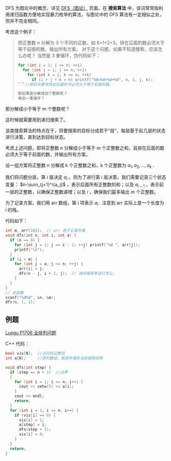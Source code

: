 DFS 为图论中的概念，详见 [DFS（图论）](/graph/dfs) 页面。在 **搜索算法** 中，该词常常指利用递归函数方便地实现暴力枚举的算法，与图论中的 DFS 算法有一定相似之处，但并不完全相同。

考虑这个例子：

> 把正整数 n 分解为 3 个不同的正数，如 6=1+2+3，排在后面的数必须大于等于前面的数，输出所有方案。
> 对于这个问题，如果不知道搜索，应该怎么办呢？
> 当然是 3 重循环，伪代码如下：
>
> ```cpp
> for (int i = 1; i <= n; ++i)
>   for (int j = i; j <= n; ++j)
>     for (int k = j; k <= n; ++k)
>       if (i + j + k = n) printf("%d=%d+%d+%d", n, i, j, k);
> ```//题目中要求排在后面的书必须大于等于前面的数。
>
> 那如果是分解成四个整数呢？
> 再加一重循环？

那分解成小于等于 m 个整数呢？

这时候就需要用到递归搜索了。

该类搜索算法的特点在于，将要搜索的目标分成若干“层”，每层基于前几层的状态进行决策，直到达到目标状态。

考虑上述问题，即将正整数 n 分解成小于等于 m 个正整数之和，且排在后面的数必须大于等于前面的数，并输出所有方案。

设一组方案将正整数 n 分解成 k 个正整数之和，k 个正整数为 $a_1, a_2, \ldots, a_k$ .

我们将问题分层，第 $i$ 层决定 $a_i$ 。则为了进行第 $i$ 层决策，我们需要记录三个状态变量： $n-\sum_{j=1}^i{a_j}$ ，表示后面所有正整数的和；以及 $a_{i-1}$ ，表示前一层的正整数，以确保正整数递增；以及 $i$ ，确保我们最多输出 $m$ 个正整数。

为了记录方案，我们用 arr 数组，第 i 项表示 $a_i$ . 注意到 arr 实际上是一个长度为 $i$ 的栈。

代码如下：

```cpp
int m, arr[103];  // arr 用于记录方案
void dfs(int n, int i, int a) {
  if (n == 0) {
    for (int j = 1; j <= i - 1; ++j) printf("%d ", arr[j]);
    printf("\n");
  }
  if (i < m) {
    for (int j = a; j <= n; ++j) {
      arr[i] = j;
      dfs(n - j, i + 1, j);  // 请仔细思考该行含义。
    }
  }
}
// 主函数
scanf("%d%d", &n, &m);
dfs(n, 1, 1);
```

## 例题

 [Luogu P1706 全排列问题](https://www.luogu.org/problemnew/show/P1706) 

C++ 代码：

```cpp
bool vis[N];  //访问标记数组
int a[N];     //排列数组，按顺序储存当前搜索结果

void dfs(int step) {
  if (step == n + 1)  //边界
  {
    for (int i = 1; i <= n; i++) {
      cout << setw(5) << a[i];
    }
    cout << endl;
    return;
  }
  for (int i = 1; i <= n; i++) {
    if (vis[i] == 0) {
      vis[i] = 1;
      a[step] = i;
      dfs(step + 1);
      vis[i] = 0;
    }
  }
  return;
}
```
